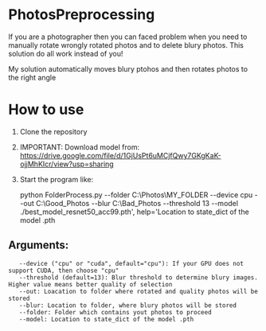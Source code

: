 # PhotosPreprocessing
If you are a photographer then you can faced problem when you need to manually rotate wrongly rotated photos and to delete blury photos. This solution do all work instead of you!

My solution automatically moves blury ptohos and then rotates photos to the right angle

# How to use

1. Clone the repository
2. IMPORTANT: Download model from: https://drive.google.com/file/d/1GjUsPt6uMCjfQwy7GKgKaK-ojjMhKIcr/view?usp=sharing
3. Start the program like:

   python FolderProcess.py --folder C:\Photos\MY_FOLDER --device cpu --out C:\Good_Photos --blur C:\Bad_Photos --threshold 13 --model ./best_model_resnet50_acc99.pth', help='Location to state_dict of the model .pth

## Arguments:
```
   --device ("cpu" or "cuda", default="cpu"): If your GPU does not support CUDA, then choose "cpu"
   --threshold (default=13): Blur threshold to determine blury images. Higher value means better quality of selection
   --out: Loacation to folder where rotated and quality photos will be stored
   --blur: Location to folder, where blury photos will be stored
   --folder: Folder which contains yout photos to proceed
   --model: Location to state_dict of the model .pth
```
   
